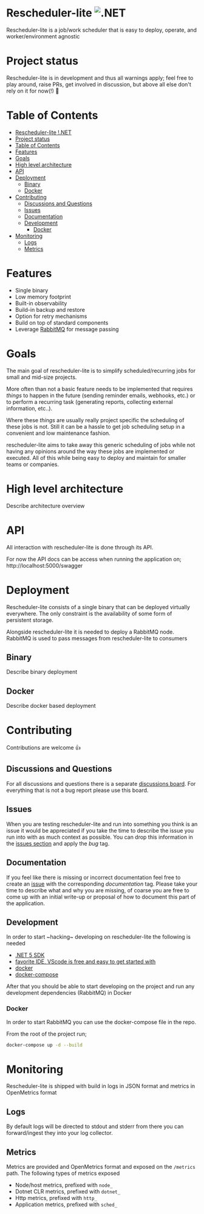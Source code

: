 # Rescheduler-lite ![.NET](https://github.com/mkromkamp/rescheduler-lite/workflows/.NET/badge.svg)

Rescheduler-lite is a job/work scheduler that is easy to deploy, operate, and worker/environment agnostic

# Project status

Rescheduler-lite is in development and thus all warnings apply; feel free to play around, raise PRs, get involved in discussion, but above all else don't rely on it for now(!) 🙂

# Table of Contents

- [Rescheduler-lite !.NET](#rescheduler-lite-)
- [Project status](#project-status)
- [Table of Contents](#table-of-contents)
- [Features](#features)
- [Goals](#goals)
- [High level architecture](#high-level-architecture)
- [API](#api)
- [Deployment](#deployment)
  - [Binary](#binary)
  - [Docker](#docker)
- [Contributing](#contributing)
  - [Discussions and Questions](#discussions-and-questions)
  - [Issues](#issues)
  - [Documentation](#documentation)
  - [Development](#development)
    - [Docker](#docker-1)
- [Monitoring](#monitoring)
  - [Logs](#logs)
  - [Metrics](#metrics)

# Features

- Single binary
- Low memory footprint
- Built-in observability
- Build-in backup and restore
- Option for retry mechanisms
- Build on top of standard components
- Leverage [RabbitMQ](https://www.rabbitmq.com) for message passing

# Goals

The main goal of rescheduler-lite is to simplify scheduled/recurring jobs for small and mid-size projects. 

More often than not a basic feature needs to be implemented that requires *things* to happen in the future (sending reminder emails, webhooks, etc.) or to perform a recurring task (generating reports, collecting external information, etc..). 

Where these *things* are usually really project specific the scheduling of these jobs is not. Still it can be a hassle to get job scheduling setup in a convenient and low maintenance fashion.

rescheduler-lite aims to take away this generic scheduling of jobs while not having any opinions around the way these jobs are implemented or executed. All of this while being easy to deploy and maintain for smaller teams or companies.

# High level architecture

Describe architecture overview

# API

All interaction with rescheduler-lite is done through its API.

For now the API docs can be access when running the application on; http://localhost:5000/swagger

# Deployment

Rescheduler-lite consists of a single binary that can be deployed virtually everywhere. The only constraint is the availability of some form of persistent storage.

Alongside rescheduler-lite it is needed to deploy a RabbitMQ node. RabbitMQ is used to pass messages from rescheduler-lite to consumers

## Binary

Describe binary deployment

## Docker

Describe docker based deployment

# Contributing

Contributions are welcome 👍

## Discussions and Questions

For all discussions and questions there is a separate [discussions board](https://github.com/mkromkamp/rescheduler-lite/discussions). For everything that is not a bug report please use this board.

## Issues

When you are testing rescheduler-lite and run into something you think is an issue it would be appreciated if you take the time to describe the issue you run into with as much context as possible. You can drop this information in the [issues section](https://github.com/mkromkamp/rescheduler-lite/issues) and apply the *bug* tag.

## Documentation

If you feel like there is missing or incorrect documentation feel free to create an [issue](https://github.com/mkromkamp/rescheduler-lite/issues) with the corresponding *documentation* tag. Please take your time to describe what and why you are missing, of coarse you are free to come up with an initial write-up or proposal of how to document this part of the application.

## Development

In order to start ~hacking~ developing on rescheduler-lite the following is needed

- [.NET 5 SDK](https://dotnet.microsoft.com/download/dotnet/5.0)
- [favorite IDE, VScode is free and easy to get started with](https://code.visualstudio.com/)
- [docker](https://docs.docker.com/get-docker/)
- [docker-compose](https://docs.docker.com/compose/install/)

After that you should be able to start developing on the project and run any development dependencies (RabbitMQ) in Docker

### Docker

In order to start RabbitMQ you can use the docker-compose file in the repo.

From the root of the project run;
``` bash
docker-compose up -d --build
```

# Monitoring

Rescheduler-lite is shipped with build in logs in JSON format and metrics in OpenMetrics format

## Logs

By default logs will be directed to stdout and stderr from there you can forward/ingest they into your log collector.

## Metrics

Metrics are provided and OpenMetrics format and exposed on the `/metrics` path. The following types of metrics exposed

- Node/host metrics, prefixed with `node_`
- Dotnet CLR metrics, prefixed with `dotnet_`
- Http metrics, prefixed with `http_`
- Application metrics, prefixed with `sched_`
 